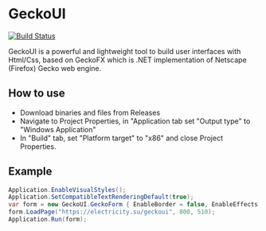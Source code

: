 # GeckoUI 
[![Build Status](https://travis-ci.com/el3ctr1c1ty/geckoui.svg?branch=master)](https://travis-ci.com/el3ctr1c1ty/geckoui)

GeckoUI is a powerful and lightweight tool to build user interfaces with Html/Css, based on GeckoFX which is .NET implementation of Netscape (Firefox) Gecko web engine.

## How to use
 - Download binaries and files from Releases
 - Navigate to Project Properties, in "Application tab set "Output type" to "Windows Application" 
 - In "Build" tab, set "Platform target" to "x86" and close Project Properties.
## Example

```csharp    
Application.EnableVisualStyles();
Application.SetCompatibleTextRenderingDefault(true);
var form = new GeckoUI.GeckoForm { EnableBorder = false, EnableEffects = true, RoundRadius = 10 };
form.LoadPage("https://electricity.su/geckoui", 800, 510);
Application.Run(form);
```
    
    
